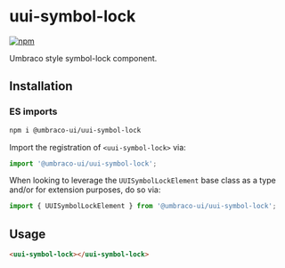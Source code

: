# uui-symbol-lock

[![npm](https://img.shields.io/npm/v/@umbraco-ui/uui-symbol-lock?logoColor=%231B264F)](https://www.npmjs.com/package/@umbraco-ui/uui-symbol-lock)

Umbraco style symbol-lock component.

## Installation

### ES imports

```zsh
npm i @umbraco-ui/uui-symbol-lock
```

Import the registration of `<uui-symbol-lock>` via:

```javascript
import '@umbraco-ui/uui-symbol-lock';
```

When looking to leverage the `UUISymbolLockElement` base class as a type and/or for extension purposes, do so via:

```javascript
import { UUISymbolLockElement } from '@umbraco-ui/uui-symbol-lock';
```

## Usage

```html
<uui-symbol-lock></uui-symbol-lock>
```
